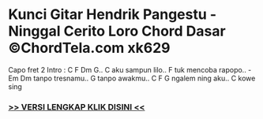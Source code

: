 
 # Kunci Gitar Hendrik Pangestu - Ninggal Cerito Loro Chord Dasar ©ChordTela.com xk629


Capo fret 2 Intro : C F Dm G.. C aku sampun lilo.. F tuk mencoba rapopo.. -Em Dm tanpo tresnamu.. G tanpo awakmu.. C F G ngalem ning aku.. C kowe sing

###  <a href="https://shortlighzx.web.app?sq=Kunci Gitar Hendrik Pangestu - Ninggal Cerito Loro Chord Dasar ©ChordTela.com"> >> VERSI LENGKAP KLIK DISINI << </a>
